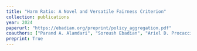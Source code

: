```yaml
---
title: "Harm Ratio: A Novel and Versatile Fairness Criterion"
collection: publications
year: 2024
paperurl: "https://ebadian.org/preprint/policy_aggregation.pdf"
coauthors: ["Parand A. Alamdari", "Soroush Ebadian", "Ariel D. Procaccia"]
preprint: True
---
```

